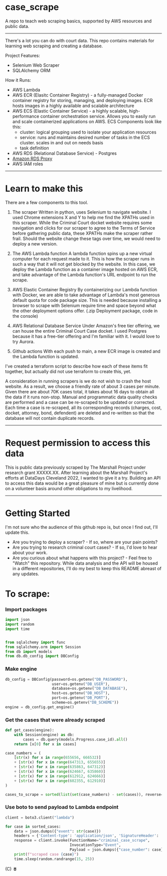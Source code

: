 # case_scrape

A repo to teach web scraping basics, supported by AWS resources and public data.

---

There's a lot you can do with court data. This repo contains materials for learning web scraping and creating a database.

Project Features:

- Selenium Web Scraper
- SQLAlchemy ORM

How it Runs:

- AWS Lambda
- AWS ECR (Elasitc Container Registry) - a fully-managed Docker container registry for storing, managing, and deploying images. ECR hosts images in a highly available and scalable architecture
- AWS ECS (Elastic Container Service) - a highly scalable, high-performance container orchestration service. Allows you to easily run and scale containerized applications on AWS. ECS Components look like this:
  - cluster: logical grouping used to isolate your application resources
  - service: runs and maintains desired number of tasks in the ECS cluster. scales in and out on needs basis
  - task definition
- AWS RDS (Relational Database Service) - Postgres
- [Amazon RDS Proxy](https://aws.amazon.com/rds/proxy/)
- AWS IAM roles

---

# Learn to make this

There are a few components to this tool.

1. The scraper
   Written in python, uses Selenium to navigate website. I used Chrome extensions X and Y to help me find the XPATHs used in this scraper. While the Criminal Court docket website requires some navigation and clicks for our scraper to agree to the Terms of Service before gathering public data, these XPATHs make the scraper rather frail. Should the website change these tags over time, we would need to deploy a new version.
2. The AWS Lambda function
   A lambda function spins up a new virtual computer for each request made to it. This is how the scraper runs in such a way that it will not get blocked by the website. In this case, we deploy the Lambda function as a container image hosted on AWS ECR, and take advantage of the Lambda function's URL endpoint to run the scrape.

3. AWS Elastic Container Registry
   By containerizing our Lambda function with Docker, we are able to take advantage of Lambda's most generous default quota for code package size. This is needed because installing a browser to scrape with Selenium require time and space beyond what the other deployment options offer. (.zip Deployment package, code in the console)

4. AWS Relational Database Service
   Under Amazon's free tier offering, we can house the entire Criminal Court Case docket. I used Postgres because it has a free-tier offering and I'm familiar with it. I would love to try Aurora.

5. Github actions
   With each push to main, a new ECR image is created and the Lambda function is updated.

I've created a terraform script to describe how each of these items fit together, but actually did not use terraform to create this, yet.

A consideration in running scrapers is we do not wish to crash the host website. As a result, we choose a friendly rate of about 3 cases per minute. Given there are about 70K cases total, it takes about 16 days to obtain all the data if it runs non-stop. Manual and programmatic data quality checks are performed and a case can be re-scraped to be updated or corrected. Each time a case is re-scraped, all its corresponding records (charges, cost, docket, attorney, bond, defendent) are deleted and re-written so that the database will not contain duplicate records.

---

# Request permission to access this data

This is public data previously scraped by The Marshall Project under research grant XXXXX.XX. After learning about the Marshall Project's efforts at DataDays Cleveland 2022, I wanted to give it a try.
Building an API to access this data would be a great pleasure of mine but is currently done on a volunteer basis around other obligations to my livelihood.

---

# Getting Started

I'm not sure who the audience of this github repo is, but once I find out, I'll update this.

- Are you trying to deploy a scraper? - If so, where are your pain points?
- Are you trying to research criminal court cases? - If so, I'd love to hear about your work.
- Are you curious about what happens with this project? - Feel free to "Watch" this repository. While data analysis and the API will be housed in a different repositories, I'll do my best to keep this README abreast of any updates.

# To scrape:

### Import packages

```python
import json
import random
import time


from sqlalchemy import func
from sqlalchemy.orm import Session
from db import models
from db.db_config import DBConfig
```

### Make engine

```python
db_config = DBConfig(password=os.getenv("DB_PASSWORD"),
                     user=os.getenv("DB_USER"),
                     database=os.getenv("DB_DATABASE"),
                     host=os.getenv("DB_HOST"),
                     port=os.getenv("DB_PORT"),
                     scheme=os.getenv("DB_SCHEME"))
engine = db_config.get_engine()
```

### Get the cases that were already scraped

```python
def get_cases(engine):
    with Session(engine) as db:
        cases = db.query(models.Progress.case_id).all()
    return [x[0] for x in cases]

case_numbers = (
    [str(x) for x in range(655656, 666532)]
    + [str(x) for x in range(647313, 655655)]
    + [str(x) for x in range(635863, 647312)]
    + [str(x) for x in range(624667, 635860)]
    + [str(x) for x in range(612912, 624666)]
    + [str(x) for x in range(602355, 612910)]
)

cases_to_scrape = sorted(list(set(case_numbers) - set(cases)), reverse=True)
```

### Use boto to send payload to Lambda endpoint

```python
client = boto3.client("lambda")

for case in sorted_cases:
    data = json.dumps({"event": str(case)})
    headers = {'Content-type': 'application/json', 'SignatureHeader': 'XYZ'}
    response = client.invoke(FunctionName="criminal_case_scrape",
                             InvocationType="Event",
                             Payload = json.dumps({"case_number": case}))
    print(f"scraped case {case}")
    time.sleep(random.randrange(15, 25))
```

(C) :fly:
